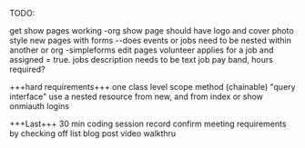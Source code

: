 TODO:

get show pages working
    -org show page should have logo and cover photo style
new pages with forms  --does events or jobs need to be nested within another or org
    -simpleforms
edit pages
volunteer applies for a job and assigned = true.
jobs description needs to be text
job pay band, hours required?


+++hard requirements+++
one class level scope method (chainable) "query interface"
use a nested resource from new, and from index or show
onmiauth logins


+++Last+++
30 min coding session record
confirm meeting requirements by checking off list
blog post
video walkthru

